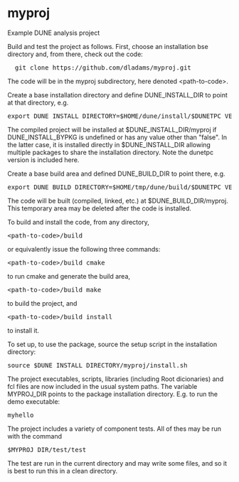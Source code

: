 # myproj
Example DUNE analysis project  

Build and test the project as follows. First, choose an installation
bse directory and, from there, check out the code:
<pre>
  git clone https://github.com/dladams/myproj.git
</pre>
The code will be in the myproj subdirectory, here denoted
&lt;path-to-code>.  

Create a base installation directory and define DUNE\_INSTALL\_DIR to
point at that directory, e.g.
<pre>
export DUNE_INSTALL_DIRECTORY=$HOME/dune/install/$DUNETPC_VERSION
</pre>
The compiled project will be installed at $DUNE\_INSTALL\_DIR/myproj
if DUNE_INSTALL_BYPKG is undefined or has any value other than "false".
In the latter case, it is installed directly in $DUNE\_INSTALL\_DIR
allowing multiple packages to share the installation directory.
Note the dunetpc version is included here.

Create a base build area and defined DUNE\_BUILD\_DIR to point there, e.g.
<pre>
export DUNE_BUILD_DIRECTORY=$HOME/tmp/dune/build/$DUNETPC_VERSION
</pre>
The code will be built (compiled, linked, etc.) at $DUNE\_BUILD\_DIR/myproj.
This temporary area may be deleted after the code is installed.

To build and install the code, from any directory,
<pre>
&lt;path-to-code>/build
</pre>

or equivalently issue the following three commands:
<pre>
&lt;path-to-code>/build cmake
</pre>
to run cmake and generate the build area,
<pre>
&lt;path-to-code>/build make
</pre>
to build the project, and
<pre>
&lt;path-to-code>/build install
</pre>
to install it.

To set up, to use the package, source the setup script in the installation
directory:
<pre>
source $DUNE_INSTALL_DIRECTORY/myproj/install.sh
</pre>
The project executables, scripts, libraries (including Root dicionaries) and fcl files
are now included in the usual system paths.
The variable MYPROJ\_DIR points to the package installation directory.
E.g. to run the demo executable:
<pre>
myhello
</pre>

The project includes a variety of component tests. All of thes may be run with the
command
<pre>
$MYPROJ_DIR/test/test
</pre>
The test are run in the current directory and may write some files, and so it
is best to run this in a clean directory.
